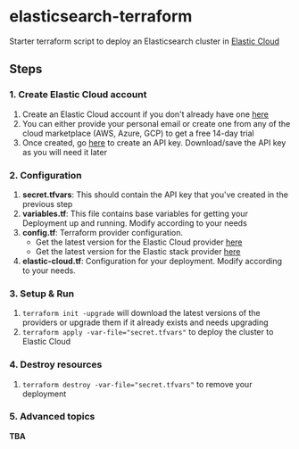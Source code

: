 # elasticsearch-terraform
Starter terraform script to deploy an Elasticsearch cluster in [Elastic Cloud](https://cloud.elastic.co)

## Steps
### 1. Create Elastic Cloud account
1. Create an Elastic Cloud account if you don't already have one [here](https://cloud.elastic.co/registration)
2. You can either provide your personal email or create one from any of the cloud marketplace (AWS, Azure, GCP) to get a free 14-day trial
3. Once created, go [here](https://cloud.elastic.co/account/keys) to create an API key. Download/save the API key as you will need it later

### 2. Configuration
1. **secret.tfvars**: This should contain the API key that you've created in the previous step
2. **variables.tf**: This file contains base variables for getting your Deployment up and running. Modify according to your needs
3. **config.tf**: Terraform provider configuration. 
   - Get the latest version for the Elastic Cloud provider [here](https://registry.terraform.io/providers/elastic/ec/latest/docs)
   - Get the latest version for the Elastic stack provider [here](https://registry.terraform.io/providers/elastic/elasticstack/latest/docs)
4. **elastic-cloud.tf**: Configuration for your deployment. Modify according to your needs.

### 3. Setup & Run
1. `terraform init -upgrade` will download the latest versions of the providers or upgrade them if it already exists and needs upgrading
2. `terraform apply -var-file="secret.tfvars"` to deploy the cluster to Elastic Cloud

### 4. Destroy resources
1. `terraform destroy -var-file="secret.tfvars"` to remove your deployment

### 5. Advanced topics
**TBA**